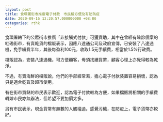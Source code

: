```yaml
---
layout: post
title: 食環署街市推廣電子付款　市民稱方便及有助防疫
date: 2020-09-16 12:20:57.000000000 +08:00
categories: rthk
---
```


食環署轄下的公眾街市推廣「非接觸式付款」可獲資助，其中在曾經有確診個案的紅磡街市，有賣乾貨的檔販表示，因應八達通公司及政府宣傳，已安裝了八達通機，免手續費半年，其後每盈利100元，收取1.5元手續費，相當於1.5%行政費。

檔販認為，安裝八達通機，可方便顧客，毋須找續貨幣，顧客心理上亦覺得較為乾淨。

不過，有賣海鮮的檔販說，他們的手部經常濕，擔心電子付款裝置容易損壞，認為只是適合乾貨及超市使用。

有在街市買餸的市民表示歡迎，認為電子付款較為方便，如果檔販將相關的手續費轉嫁市民亦無辦法，但希望不要加價太多。

另有市民表示，現金貨幣有無數的人觸碰過，感覺污穢，在防疫上，電子貨幣亦較好。
